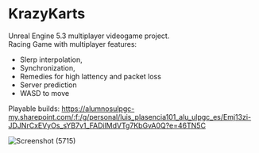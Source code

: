 # KrazyKarts

Unreal Engine 5.3 multiplayer videogame project. <br>
Racing Game with multiplayer features:
- Slerp interpolation, 
- Synchronization,
- Remedies for high lattency and packet loss
- Server prediction
- WASD to move

Playable builds: https://alumnosulpgc-my.sharepoint.com/:f:/g/personal/luis_plasencia101_alu_ulpgc_es/Emj13zi-JDJNrCxEVyOs_sYB7v1_FADilMdVTg7KbGvA0Q?e=46TN5C

![Screenshot (5715)](https://github.com/LuisPlasencia/KrazyKarts/assets/60783486/c0f25a71-38d8-4aa9-bf0d-3056158cb507)
